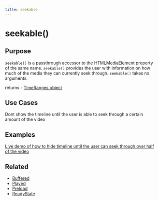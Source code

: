```yaml
---
title: seekable
---
```

# seekable() #

## Purpose ##

`seekable()` is a passthrough accessor to the [HTMLMediaElement](https://developer.mozilla.org/en/DOM/HTMLMediaElement) property of the same name. `seekable()` provides the user with information on how much of the media they can currently seek through. `seekable()` takes no arguments.

returns - [TimeRanges object](http://www.w3.org/TR/html5/video.html#normalized-timeranges-object)

## Use Cases ##

Dont show the timeline until the user is able to seek through a certain amount of the video

## Examples ##

[Live demo of how to hide timeline until the user can seek through over half of the video](http://jsfiddle.net/popcornjs/27g3j/1/)

## Related ##

* [Buffered](#buffered)
* [Played](#played)
* [Preload](#preload)
* [ReadyState](#readystate)
